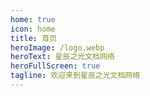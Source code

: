 ```yaml
---
home: true
icon: home
title: 首页
heroImage: /logo.webp
heroText: 星辰之光文档网络
heroFullScreen: true
tagline: 欢迎来到星辰之光文档网络
---
```

